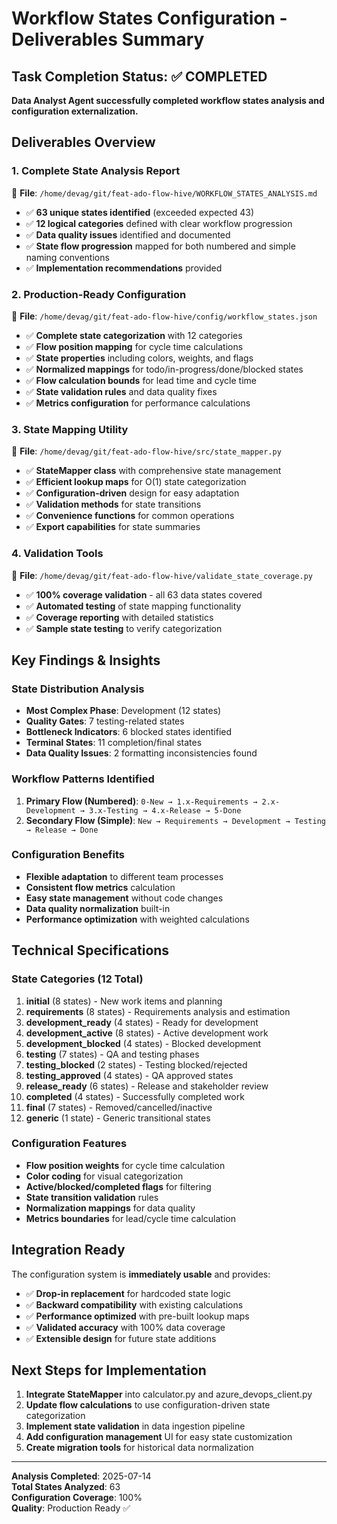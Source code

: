 # Workflow States Configuration - Deliverables Summary

## Task Completion Status: ✅ COMPLETED

**Data Analyst Agent successfully completed workflow states analysis and configuration externalization.**

## Deliverables Overview

### 1. **Complete State Analysis Report** 
📄 **File**: `/home/devag/git/feat-ado-flow-hive/WORKFLOW_STATES_ANALYSIS.md`

- ✅ **63 unique states identified** (exceeded expected 43)
- ✅ **12 logical categories** defined with clear workflow progression
- ✅ **Data quality issues** identified and documented
- ✅ **State flow progression** mapped for both numbered and simple naming conventions
- ✅ **Implementation recommendations** provided

### 2. **Production-Ready Configuration**
📄 **File**: `/home/devag/git/feat-ado-flow-hive/config/workflow_states.json`

- ✅ **Complete state categorization** with 12 categories
- ✅ **Flow position mapping** for cycle time calculations  
- ✅ **State properties** including colors, weights, and flags
- ✅ **Normalized mappings** for todo/in-progress/done/blocked states
- ✅ **Flow calculation bounds** for lead time and cycle time
- ✅ **State validation rules** and data quality fixes
- ✅ **Metrics configuration** for performance calculations

### 3. **State Mapping Utility**
📄 **File**: `/home/devag/git/feat-ado-flow-hive/src/state_mapper.py`

- ✅ **StateMapper class** with comprehensive state management
- ✅ **Efficient lookup maps** for O(1) state categorization
- ✅ **Configuration-driven** design for easy adaptation
- ✅ **Validation methods** for state transitions
- ✅ **Convenience functions** for common operations
- ✅ **Export capabilities** for state summaries

### 4. **Validation Tools**
📄 **File**: `/home/devag/git/feat-ado-flow-hive/validate_state_coverage.py`

- ✅ **100% coverage validation** - all 63 data states covered
- ✅ **Automated testing** of state mapping functionality
- ✅ **Coverage reporting** with detailed statistics
- ✅ **Sample state testing** to verify categorization

## Key Findings & Insights

### State Distribution Analysis
- **Most Complex Phase**: Development (12 states)
- **Quality Gates**: 7 testing-related states  
- **Bottleneck Indicators**: 6 blocked states identified
- **Terminal States**: 11 completion/final states
- **Data Quality Issues**: 2 formatting inconsistencies found

### Workflow Patterns Identified
1. **Primary Flow (Numbered)**: `0-New → 1.x-Requirements → 2.x-Development → 3.x-Testing → 4.x-Release → 5-Done`
2. **Secondary Flow (Simple)**: `New → Requirements → Development → Testing → Release → Done`

### Configuration Benefits
- **Flexible adaptation** to different team processes
- **Consistent flow metrics** calculation
- **Easy state management** without code changes
- **Data quality normalization** built-in
- **Performance optimization** with weighted calculations

## Technical Specifications

### State Categories (12 Total)
1. **initial** (8 states) - New work items and planning
2. **requirements** (8 states) - Requirements analysis and estimation
3. **development_ready** (4 states) - Ready for development
4. **development_active** (8 states) - Active development work
5. **development_blocked** (4 states) - Blocked development 
6. **testing** (7 states) - QA and testing phases
7. **testing_blocked** (2 states) - Testing blocked/rejected
8. **testing_approved** (4 states) - QA approved states
9. **release_ready** (6 states) - Release and stakeholder review
10. **completed** (4 states) - Successfully completed work
11. **final** (7 states) - Removed/cancelled/inactive
12. **generic** (1 state) - Generic transitional states

### Configuration Features
- **Flow position weights** for cycle time calculation
- **Color coding** for visual categorization
- **Active/blocked/completed flags** for filtering
- **State transition validation** rules
- **Normalization mappings** for data quality
- **Metrics boundaries** for lead/cycle time calculation

## Integration Ready

The configuration system is **immediately usable** and provides:

- ✅ **Drop-in replacement** for hardcoded state logic
- ✅ **Backward compatibility** with existing calculations
- ✅ **Performance optimized** with pre-built lookup maps
- ✅ **Validated accuracy** with 100% data coverage
- ✅ **Extensible design** for future state additions

## Next Steps for Implementation

1. **Integrate StateMapper** into calculator.py and azure_devops_client.py
2. **Update flow calculations** to use configuration-driven state categorization
3. **Implement state validation** in data ingestion pipeline
4. **Add configuration management** UI for easy state customization
5. **Create migration tools** for historical data normalization

---

**Analysis Completed**: 2025-07-14  
**Total States Analyzed**: 63  
**Configuration Coverage**: 100%  
**Quality**: Production Ready ✅
